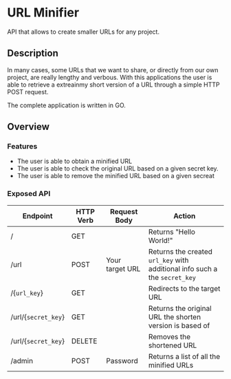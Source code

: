 # URL Minifier
API that allows to create smaller URLs for any project.

## Description
In many cases, some URLs that we want to share, or directly from our own project, are really lengthy and verbous. With this applications the user is able to retrieve a extreainmy short version of a URL through a simple HTTP POST request.

The complete application is written in GO.

## Overview

### Features
- The user is able to obtain a minified URL
- The user is able to check the original URL based on a given secret key.
- The user is able to remove the minified URL based on a given secreat


### Exposed API

| Endpoint            | HTTP Verb | Request Body    | Action |
| ------------------- | --------- | --------------- | ------ |
| /                   | GET       |                 | Returns "Hello World!"  |
| /url                | POST      | Your target URL | Returns the created `url_key` with additional info such a the `secret_key` |
| /{`url_key`}        | GET       |                 | Redirects to the target URL |
| /url/{`secret_key`} | GET       |                 | Returns the original URL the shorten version is based of |
| /url/{`secret_key`} | DELETE    |                 | Removes the shortened URL |
| /admin              | POST      | Password        | Returns a list of all the minified URLs |
